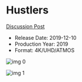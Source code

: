 # Hustlers

[Discussion Post](https://www.avsforum.com/threads/bass-eq-for-filtered-movies.2995212/post-58894520)

* Release Date: 2019-12-10
* Production Year: 2019
* Format: 4K/UHD/ATMOS

![img 0](https://i.imgur.com/pR7iaNa.jpg)

![img 1](https://i.imgur.com/aAAFxqN.png)

